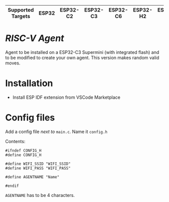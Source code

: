 | Supported Targets | ESP32 | ESP32-C2 | ESP32-C3 | ESP32-C6 | ESP32-H2 | ESP32-P4 | ESP32-S2 | ESP32-S3 |
| ----------------- | ----- | -------- | -------- | -------- | -------- | -------- | -------- | -------- |

# _RISC-V Agent_

Agent to be installed on a ESP32-C3 Supermini (with integrated flash) and to be modified to create your own agent. This version makes random valid moves.

# Installation

- Install ESP IDF extension from VSCode Marketplace


# Config files

Add a config file *next to* `main.c`. Name it `config.h`

Contents:
```
#ifndef CONFIG_H
#define CONFIG_H

#define WIFI_SSID "WIFI_SSID"
#define WIFI_PASS "WIFI_PASS"

#define AGENTNAME "Name"

#endif
```
`AGENTNAME` has to be 4 characters.